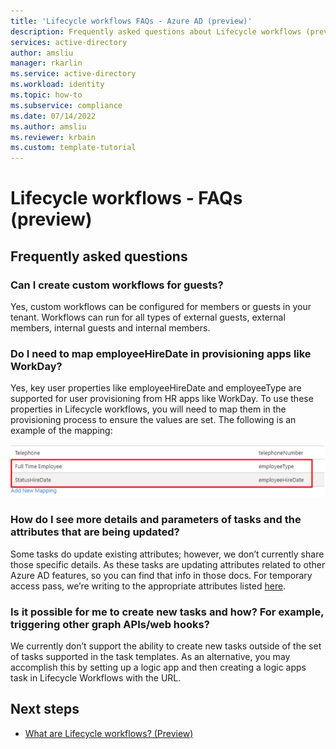```yaml
---
title: 'Lifecycle workflows FAQs - Azure AD (preview)'
description: Frequently asked questions about Lifecycle workflows (preview).
services: active-directory
author: amsliu
manager: rkarlin
ms.service: active-directory
ms.workload: identity
ms.topic: how-to
ms.subservice: compliance
ms.date: 07/14/2022
ms.author: amsliu
ms.reviewer: krbain
ms.custom: template-tutorial
---
```

# Lifecycle workflows - FAQs (preview)

## Frequently asked questions

### Can I create custom workflows for guests?

Yes, custom workflows can be configured for members or guests in your tenant. Workflows can run for all types of external guests, external members, internal guests and internal members.

### Do I need to map employeeHireDate in provisioning apps like WorkDay?

Yes, key user properties like employeeHireDate and employeeType are supported for user provisioning from HR apps like WorkDay. To use these properties in Lifecycle workflows, you will need to map them in the provisioning process to ensure the values are set. The following is an example of the mapping: 

![Screenshot showing an example of how mapping is done in a Lifecycle Workflow.](./media/workflows-faqs/workflows-mapping.png)

### How do I see more details and parameters of tasks and the attributes that are being updated? 

Some tasks do update existing attributes; however, we don’t currently share those specific details. As these tasks are updating attributes related to other Azure AD features, so you can find that info in those docs. For temporary access pass, we’re writing to the appropriate attributes listed [here](/graph/api/temporaryaccesspassauthenticationmethod-post?view=graph-rest-beta&tabs=csharp#request-body). 

### Is it possible for me to create new tasks and how? For example, triggering other graph APIs/web hooks?

We currently don’t support the ability to create new tasks outside of the set of tasks supported in the task templates. As an alternative, you may accomplish this by setting up a logic app and then creating a logic apps task in Lifecycle Workflows with the URL.

## Next steps

- [What are Lifecycle workflows? (Preview)](what-are-lifecycle-workflows.md)